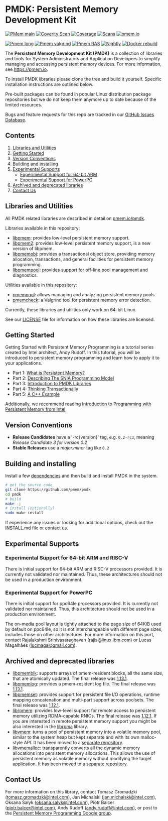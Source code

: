 # **PMDK: Persistent Memory Development Kit**

[![PMem main](https://github.com/pmem/pmdk/actions/workflows/main.yml/badge.svg?branch=master)](https://github.com/pmem/pmdk/actions/workflows/main.yml)
[![Coverity Scan](https://scan.coverity.com/projects/3015/badge.svg?flat=1)](https://scan.coverity.com/projects/pmem-pmdk)
[![Coverage](https://codecov.io/github/pmem/pmdk/coverage.svg?branch=master)](https://codecov.io/gh/pmem/pmdk/branch/master)
[![Scans](https://github.com/pmem/pmdk/actions/workflows/scans.yml/badge.svg?branch=master)](https://github.com/pmem/pmdk/actions/workflows/scans.yml)
[![pmem.io](https://github.com/pmem/pmdk/actions/workflows/pmem.io_doc_update.yml/badge.svg?branch=master)](https://github.com/pmem/pmdk/actions/workflows/pmem.io_doc_update.yml)

[![Pmem long](https://github.com/pmem/pmdk/actions/workflows/pmem_long.yml/badge.svg?branch=master)](https://github.com/pmem/pmdk/actions/workflows/pmem_long.yml)
[![Pmem valgrind](https://github.com/pmem/pmdk/actions/workflows/pmem_valgrind.yml/badge.svg?branch=master)](https://github.com/pmem/pmdk/actions/workflows/pmem_valgrind.yml)
[![Pmem RAS](https://github.com/pmem/pmdk/actions/workflows/pmem_ras.yml/badge.svg?branch=master)](https://github.com/pmem/pmdk/actions/workflows/pmem_ras.yml)
[![Nightly](https://github.com/pmem/pmdk/actions/workflows/nightly.yml/badge.svg?branch=master)](https://github.com/pmem/pmdk/actions/workflows/nightly.yml)
[![Docker rebuild](https://github.com/pmem/pmdk/actions/workflows/docker_rebuild.yml/badge.svg?branch=master)](https://github.com/pmem/pmdk/actions/workflows/docker_rebuild.yml)

The **Persistent Memory Development Kit (PMDK)** is a collection of libraries and tools for System Administrators and Application Developers to simplify managing and accessing persistent memory devices. For more information, see https://pmem.io.

To install PMDK libraries please clone the tree and build it yourself. Specific installation instructions are outlined below.

Pre-built packages can be found in popular Linux distribution package repositories but we do not keep them anymore up to date because of the limited resources.

Bugs and feature requests for this repo are tracked in our [GitHub Issues Database](https://github.com/pmem/pmdk/issues).

## Contents
1. [Libraries and Utilities](#libraries-and-utilities)
2. [Getting Started](#getting-started)
3. [Version Conventions](#version-conventions)
4. [Building and installing](#building-and-installing)
5. [Experimental Supports](#experimental-supports)
	* [Experimental Support for 64-bit ARM](#experimental-support-for-64-bit-arm-and-risc-v)
	* [Experimental Support for PowerPC](#experimental-support-for-powerpc)
6. [Archived and deprecated libraries](#archived-and-deprecated-libraries)
7. [Contact Us](#contact-us)

## Libraries and Utilities

All PMDK related libraries are described in detail on [pmem.io/pmdk](https://pmem.io/pmdk/).

Libraries available in this repository:

- [libpmem](https://pmem.io/pmdk/libpmem/): provides low-level persistent memory support.
- [libpmem2](https://pmem.io/pmdk/libpmem2/): provides low-level persistent memory support, is a new version of libpmem.
- [libpmemobj](https://pmem.io/pmdk/libpmemobj/): provides a transactional object store, providing memory allocation, transactions, and general facilities for persistent memory programming.
- [libpmempool](https://pmem.io/pmdk/libpmempool/): provides support for off-line pool management and diagnostics.

Utilities available in this repository:

- [pmempool](https://pmem.io/pmdk/pmempool/): allows managing and analyzing persistent memory pools.
- [pmemcheck](https://pmem.io/2015/07/17/pmemcheck-basic.html): a Valgrind tool for persistent memory error detection.

Currently, these libraries and utilities only work on 64-bit Linux.

See our [LICENSE](LICENSE) file for information on how these libraries are licensed.

## Getting Started

Getting Started with Persistent Memory Programming is a tutorial series created by Intel architect, Andy Rudoff. In this tutorial, you will be introduced to persistent memory programming and learn how to apply it to your applications.
- Part 1: [What is Persistent Memory?](https://software.intel.com/en-us/persistent-memory/get-started/series)
- Part 2: [Describing The SNIA Programming Model](https://software.intel.com/en-us/videos/the-nvm-programming-model-persistent-memory-programming-series)
- Part 3: [Introduction to PMDK Libraries](https://software.intel.com/en-us/videos/intro-to-the-nvm-libraries-persistent-memory-programming-series)
- Part 4: [Thinking Transactionally](https://software.intel.com/en-us/videos/thinking-transactionally-persistent-memory-programming-series)
- Part 5: [A C++ Example](https://software.intel.com/en-us/videos/a-c-example-persistent-memory-programming-series)

Additionally, we recommend reading [Introduction to Programming with Persistent Memory from Intel](https://software.intel.com/en-us/articles/introduction-to-programming-with-persistent-memory-from-intel)

## Version Conventions

- **Release Candidates** have a '-rc{version}' tag, e.g. `0.2-rc3`, meaning _Release Candidate 3 for version 0.2_
- **Stable Releases** use a _major.minor_ tag like `0.2`

## Building and installing

Install a few [dependencies](INSTALL.md#dependencies) and then build and install PMDK in the system.

```sh
# get the source code
git clone https://github.com/pmem/pmdk
cd pmdk
# build
make -j
# install (optionally)
sudo make install
```

If experience any issues or looking for additional options, check out the [INSTALL.md](INSTALL.md) file or [contact us](#contact-us).

## Experimental Supports

### Experimental Support for 64-bit ARM and RISC-V

There is initial support for 64-bit ARM and RISC-V processors provided.
It is currently not validated nor maintained.
Thus, these architectures should not be used in a production environment.

### Experimental Support for PowerPC

There is initial support for ppc64le processors provided.
It is currently not validated nor maintained.
Thus, this architecture should not be used in a production environment.

The on-media pool layout is tightly attached to the page size
of 64KiB used by default on ppc64le, so it is not interchangeable with
different page sizes, includes those on other architectures. For more
information on this port, contact Rajalakshmi Srinivasaraghavan
(rajis@linux.ibm.com) or Lucas Magalhães (lucmaga@gmail.com).

## Archived and deprecated libraries

- [libpmemblk](https://pmem.io/pmdk/libpmemblk/): supports arrays of pmem-resident blocks, all the same size, that are atomically updated. The final release was [1.13.1](https://github.com/pmem/pmdk/releases/tag/1.13.1).
- [libpmemlog](https://pmem.io/pmdk/libpmemlog/): provides a pmem-resident log file. The final release was [1.13.1](https://github.com/pmem/pmdk/releases/tag/1.13.1).
- [libpmemset](https://pmem.io/pmdk/libpmemset/): provides support for persistent file I/O operations, runtime mapping concatenation and multi-part support across poolsets. The final release was [1.12.1](https://github.com/pmem/pmdk/releases/tag/1.12.1).
- [librpmem](https://pmem.io/pmdk/librpmem/): provides low-level support for remote access to persistent memory utilizing RDMA-capable RNICs. The final release was [1.12.1](https://github.com/pmem/pmdk/releases/tag/1.12.1). If you are interested in remote persistent memory support you might be also interested in the [librpma](https://github.com/pmem/rpma) library.
- [libvmem](https://pmem.io/vmem/libvmem/): turns a pool of persistent memory into a volatile memory pool, similar to the system heap but kept separate and with its own malloc-style API. It has been moved to a [separate repository](https://github.com/pmem/vmem).
- [libvmemalloc](https://pmem.io/vmem/libvmmalloc/): transparently converts all the dynamic memory allocations into persistent memory allocations. This allows the use of persistent memory as volatile memory without modifying the target application. It has been moved to a [separate repository](https://github.com/pmem/vmem).

## Contact Us

For more information on this library, contact
Tomasz Gromadzki (tomasz.gromadzki@intel.com),
Jan Michalski (jan.michalski@intel.com),
Oksana Sałyk (oksana.salyk@intel.com),
Piotr Balcer (piotr.balcer@intel.com),
Andy Rudoff (andy.rudoff@intel.com), or post to
the [Persistent Memory Programming Google group](https://groups.google.com/group/pmem).
